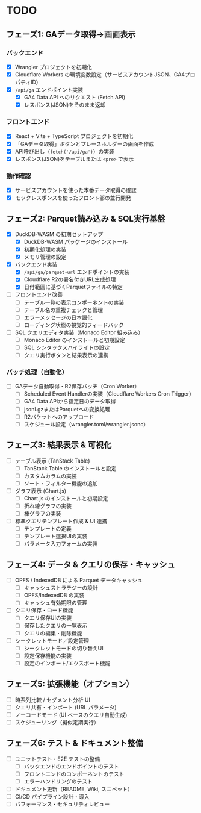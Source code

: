 # TODO

## フェーズ1: GAデータ取得→画面表示

### バックエンド
- [x] Wrangler プロジェクトを初期化
- [x] Cloudflare Workers の環境変数設定（サービスアカウントJSON、GA4プロパティID）
- [x] `/api/ga` エンドポイント実装
  - [x] GA4 Data API へのリクエスト (Fetch API)
  - [x] レスポンス(JSON)をそのまま返却

### フロントエンド
- [x] React + Vite + TypeScript プロジェクトを初期化
- [x] 「GAデータ取得」ボタンとプレースホルダーの画面を作成
- [x] API呼び出し（`fetch('/api/ga')`）の実装
- [x] レスポンス(JSON)をテーブルまたは `<pre>` で表示

### 動作確認
- [x] サービスアカウントを使った本番データ取得の確認
- [x] モックレスポンスを使ったフロント部の並行開発

## フェーズ2: Parquet読み込み & SQL実行基盤
- [x] DuckDB-WASM の初期セットアップ
  - [x] DuckDB-WASM パッケージのインストール
  - [x] 初期化処理の実装
  - [x] メモリ管理の設定
- [x] バックエンド実装
  - [x] `/api/ga/parquet-url` エンドポイントの実装
  - [x] Cloudflare R2の署名付きURL生成処理
  - [x] 日付範囲に基づくParquetファイルの特定
- [ ] フロントエンド改善
  - [ ] テーブル一覧の表示コンポーネントの実装
  - [ ] テーブル名の重複チェックと管理
  - [ ] エラーメッセージの日本語化
  - [ ] ローディング状態の視覚的フィードバック
- [ ] SQL クエリエディタ実装（Monaco Editor 組み込み）
  - [ ] Monaco Editor のインストールと初期設定
  - [ ] SQL シンタックスハイライトの設定
  - [ ] クエリ実行ボタンと結果表示の連携

### バッチ処理（自動化）
- [ ] GAデータ自動取得・R2保存バッチ（Cron Worker）
  - [ ] Scheduled Event Handlerの実装（Cloudflare Workers Cron Trigger）
  - [ ] GA4 Data APIから指定日のデータ取得
  - [ ] jsonl.gzまたはParquetへの変換処理
  - [ ] R2バケットへのアップロード
  - [ ] スケジュール設定（wrangler.toml/wrangler.jsonc）

## フェーズ3: 結果表示 & 可視化
- [ ] テーブル表示 (TanStack Table)
  - [ ] TanStack Table のインストールと設定
  - [ ] カスタムカラムの実装
  - [ ] ソート・フィルター機能の追加
- [ ] グラフ表示 (Chart.js)
  - [ ] Chart.js のインストールと初期設定
  - [ ] 折れ線グラフの実装
  - [ ] 棒グラフの実装
- [ ] 標準クエリテンプレート作成 & UI 連携
  - [ ] テンプレートの定義
  - [ ] テンプレート選択UIの実装
  - [ ] パラメータ入力フォームの実装

## フェーズ4: データ & クエリの保存・キャッシュ
- [ ] OPFS / IndexedDB による Parquet データキャッシュ
  - [ ] キャッシュストラテジーの設計
  - [ ] OPFS/IndexedDB の実装
  - [ ] キャッシュ有効期限の管理
- [ ] クエリ保存・ロード機能
  - [ ] クエリ保存UIの実装
  - [ ] 保存したクエリの一覧表示
  - [ ] クエリの編集・削除機能
- [ ] シークレットモード／設定管理
  - [ ] シークレットモードの切り替えUI
  - [ ] 設定保存機能の実装
  - [ ] 設定のインポート/エクスポート機能

## フェーズ5: 拡張機能（オプション）
- [ ] 時系列比較 / セグメント分析 UI
- [ ] クエリ共有・インポート (URL パラメータ)
- [ ] ノーコードモード (UI ベースのクエリ自動生成)
- [ ] スケジューリング（擬似定期実行）

## フェーズ6: テスト & ドキュメント整備
- [ ] ユニットテスト・E2E テストの整備
  - [ ] バックエンドのエンドポイントのテスト
  - [ ] フロントエンドのコンポーネントのテスト
  - [ ] エラーハンドリングのテスト
- [ ] ドキュメント更新（README, Wiki, スニペット）
- [ ] CI/CD パイプライン設計・導入
- [ ] パフォーマンス・セキュリティレビュー
